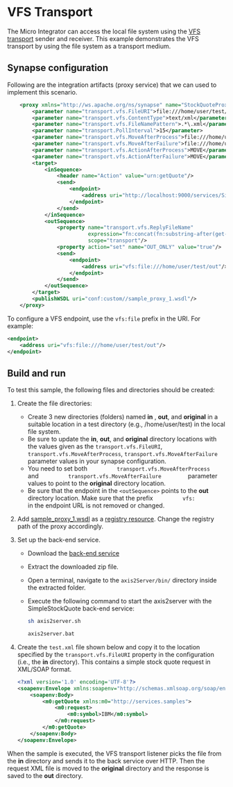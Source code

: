 # VFS Transport

The Micro Integrator can access the local file system using the [VFS transport]({{base_path}}/reference/synapse-properties/transport-parameters/vfs-transport-parameters) sender and
receiver. This example demonstrates the VFS transport by using the file system as a transport medium.

## Synapse configuration

Following are the integration artifacts (proxy service) that we can used to implement this scenario.

```xml
    <proxy xmlns="http://ws.apache.org/ns/synapse" name="StockQuoteProxy" transports="vfs">
        <parameter name="transport.vfs.FileURI">file:///home/user/test/in</parameter>  
        <parameter name="transport.vfs.ContentType">text/xml</parameter>
        <parameter name="transport.vfs.FileNamePattern">.*\.xml</parameter>
        <parameter name="transport.PollInterval">15</parameter>
        <parameter name="transport.vfs.MoveAfterProcess">file:///home/user/test/original</parameter> 
        <parameter name="transport.vfs.MoveAfterFailure">file:///home/user/test/original</parameter>
        <parameter name="transport.vfs.ActionAfterProcess">MOVE</parameter>
        <parameter name="transport.vfs.ActionAfterFailure">MOVE</parameter>
        <target>
            <inSequence>
                <header name="Action" value="urn:getQuote"/>
                <send>
                    <endpoint>
                        <address uri="http://localhost:9000/services/SimpleStockQuoteService"/>
                    </endpoint>
                </send>
            </inSequence>
            <outSequence>
                <property name="transport.vfs.ReplyFileName"
                          expression="fn:concat(fn:substring-after(get-property('MessageID'), 'urn:uuid:'), '.xml')"
                          scope="transport"/>
                <property action="set" name="OUT_ONLY" value="true"/>
                <send>
                    <endpoint>
                        <address uri="vfs:file:///home/user/test/out"/> 
                    </endpoint>
                </send>
            </outSequence>
        </target>
        <publishWSDL uri="conf:custom//sample_proxy_1.wsdl"/>
    </proxy>
```

To configure a VFS endpoint, use the `vfs:file` prefix in the URI. For example:

```xml
<endpoint>
    <address uri="vfs:file:///home/user/test/out"/>
</endpoint>
```

## Build and run

To test this sample, the following files and directories should be created:

1. Create the file directories:

    -   Create 3 new directories (folders) named **in** , **out**, and **original** in a suitable location in a test directory (e.g.,
        /home/user/test) in the local file system. 
    -   Be sure to update the **in**, **out**, and **original** directory locations with the values given as the 
        `transport.vfs.FileURI`,
        `transport.vfs.MoveAfterProcess`,
        `transport.vfs.MoveAfterFailure` parameter values in your synapse configuration. 
    -   You need to set both
        `          transport.vfs.MoveAfterProcess         ` and
        `          transport.vfs.MoveAfterFailure         ` parameter
        values to point to the **original** directory location.
    -   Be sure that the endpoint in the `<outSequence>` points to the **out** directory location. Make sure that the prefix
        `          vfs:         ` in the endpoint URL is not removed or changed.

2. Add [sample_proxy_1.wsdl](https://github.com/wso2-docs/WSO2_EI/blob/master/samples-protocol-switching/sample_proxy_1.wsdl) as a [registry resource]({{base_path}}/integrate/develop/creating-artifacts/creating-registry-resources). Change the registry path of the proxy accordingly. 

3. Set up the back-end service.

    - Download the [back-end service](https://github.com/wso2-docs/WSO2_EI/blob/master/Back-End-Service/axis2Server.zip)
    - Extract the downloaded zip file.
    - Open a terminal, navigate to the `axis2Server/bin/` directory inside the extracted folder.
    - Execute the following command to start the axis2server with the SimpleStockQuote back-end service:
   
        ```bash tab='On MacOS/Linux/CentOS'
        sh axis2server.sh
        ```
          
        ```bash tab='On Windows'
        axis2server.bat
        ```
        
4. Create the `test.xml` file shown below and copy it to the location specified by the `transport.vfs.FileURI` property in the configuration (i.e., the **in** directory). This contains a simple stock quote request in XML/SOAP format.

    ```xml
    <?xml version='1.0' encoding='UTF-8'?>
    <soapenv:Envelope xmlns:soapenv="http://schemas.xmlsoap.org/soap/envelope/" xmlns:wsa="http://www.w3.org/2005/08/addressing">
        <soapenv:Body>
            <m0:getQuote xmlns:m0="http://services.samples">
                <m0:request>
                    <m0:symbol>IBM</m0:symbol>
                </m0:request>
            </m0:getQuote>
        </soapenv:Body>
    </soapenv:Envelope>
    ```

When the sample is executed, the VFS transport listener picks the file from the **in** directory and sends it to the back service over HTTP. Then the request XML file is moved to the **original** directory and the response is saved to the **out** directory.
